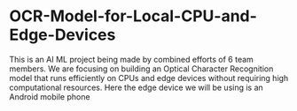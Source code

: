 # OCR-Model-for-Local-CPU-and-Edge-Devices
This is an AI ML project being made by combined efforts of 6 team members. We are focusing on building an Optical Character Recognition model that runs efficiently on CPUs and edge devices without requiring high computational resources. Here the edge device we will be using is an Android mobile phone
